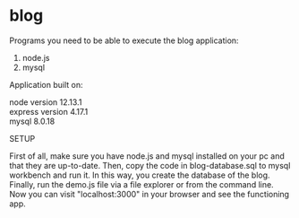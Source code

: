 # blog

Programs you need to be able to execute the blog application:  
1. node.js  
2. mysql  

Application built on:

node version 12.13.1  
express version 4.17.1  
mysql 8.0.18  


SETUP  

First of all, make sure you have node.js and mysql installed on your pc and that they are up-to-date.
Then, copy the code in blog-database.sql to mysql workbench and run it. In this way, you create the database of the blog.
Finally, run the demo.js file via a file explorer or from the command line.
Now you can visit "localhost:3000" in your browser and see the functioning app.
